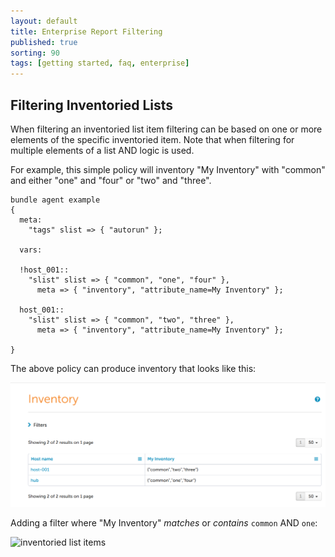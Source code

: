 ```yaml
---
layout: default
title: Enterprise Report Filtering
published: true
sorting: 90
tags: [getting started, faq, enterprise]
---
```


## Filtering Inventoried Lists

When filtering an inventoried list item filtering can be based on one or more
elements of the specific inventoried item. Note that when filtering for multiple
elements of a list AND logic is used.

For example, this simple policy will inventory "My Inventory" with "common" and
either "one" and "four" or "two" and "three".

```cf3
bundle agent example
{
  meta:
    "tags" slist => { "autorun" };

  vars:

  !host_001::
    "slist" slist => { "common", "one", "four" },
      meta => { "inventory", "attribute_name=My Inventory" };

  host_001::
    "slist" slist => { "common", "two", "three" },
      meta => { "inventory", "attribute_name=My Inventory" };

}
```

The above policy can produce inventory that looks like this:

![inventoried list items](inventoried-list-items.png)

Adding a filter where "My Inventory" *matches* or *contains* ```common``` AND ```one```:

![inventoried list items](filtered-inventoried-list-items.png)



